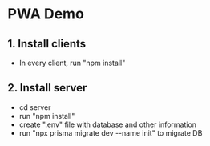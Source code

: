 # PWA Demo

## 1. Install clients

- In every client, run "npm install"

## 2. Install server

- cd server
- run "npm install"
- create ".env" file with database and other information
- run "npx prisma migrate dev --name init" to migrate DB
